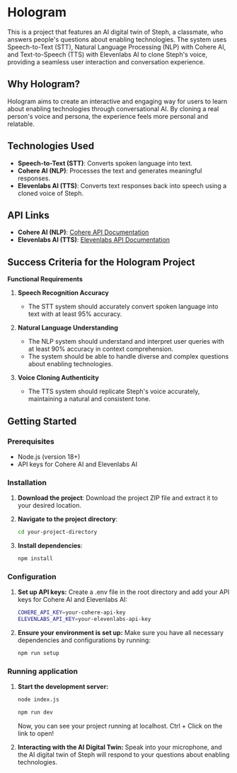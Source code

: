 # Hologram

This is a project that features an AI digital twin of Steph, a classmate, who answers people's questions about enabling technologies. The system uses Speech-to-Text (STT), Natural Language Processing (NLP) with Cohere AI, and Text-to-Speech (TTS) with Elevenlabs AI to clone Steph's voice, providing a seamless user interaction and conversation experience.

## Why Hologram?

Hologram aims to create an interactive and engaging way for users to learn about enabling technologies through conversational AI. By cloning a real person's voice and persona, the experience feels more personal and relatable.

## Technologies Used

- **Speech-to-Text (STT)**: Converts spoken language into text.
- **Cohere AI (NLP)**: Processes the text and generates meaningful responses.
- **Elevenlabs AI (TTS)**: Converts text responses back into speech using a cloned voice of Steph.

## API Links

- **Cohere AI (NLP)**: [Cohere API Documentation](https://docs.cohere.ai/)
- **Elevenlabs AI (TTS)**: [Elevenlabs API Documentation](https://api.elevenlabs.io/docs)

## Success Criteria for the Hologram Project

**Functional Requirements**

1. **Speech Recognition Accuracy**
   - The STT system should accurately convert spoken language into text with at least 95% accuracy.

2. **Natural Language Understanding**
   - The NLP system should understand and interpret user queries with at least 90% accuracy in context comprehension.
   - The system should be able to handle diverse and complex questions about enabling technologies.

3. **Voice Cloning Authenticity**
   - The TTS system should replicate Steph's voice accurately, maintaining a natural and consistent tone.


## Getting Started

### Prerequisites

- Node.js (version 18+)
- API keys for Cohere AI and Elevenlabs AI

### Installation

1. **Download the project**: Download the project ZIP file and extract it to your desired location.

2. **Navigate to the project directory**:
   ```bash
   cd your-project-directory
   ```
3. **Install dependencies**:
   ```bash
   npm install

### Configuration

1. **Set up API keys:**
    Create a .env file in the root directory and add your API keys for Cohere AI and Elevenlabs AI:

    ```bash
    COHERE_API_KEY=your-cohere-api-key
    ELEVENLABS_API_KEY=your-elevenlabs-api-key
    ```
2. **Ensure your environment is set up:**
    Make sure you have all necessary dependencies and configurations by running:

    ```bash
    npm run setup
    ```

### Running application
1. **Start the development server:**

    ```bash
    node index.js
    ```

    ```bash
    npm run dev
    ```
    Now, you can see your project running at localhost. Ctrl + Click on the link to open!

2. **Interacting with the AI Digital Twin:**
    Speak into your microphone, and the AI digital twin of Steph will respond to your questions about enabling technologies.
